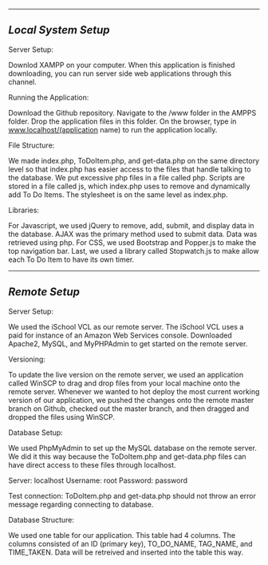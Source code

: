 ------------------
*Local System Setup*
------------------

Server Setup:

Downlod XAMPP on your computer. When this application is finished downloading, you can run server side web applications through this channel.

Running the Application:

Download the Github repository. Navigate to the /www folder in the AMPPS folder. Drop the application files in this folder. On the browser, type in www.localhost/(application name) to run the application locally.

File Structure:

We made index.php, ToDoItem.php, and get-data.php on the same directory level so that index.php has easier access to the files that handle talking to the database. We put excessive php files in a file called php. Scripts are stored  in a file called js, which index.php uses to remove and dynamically add To Do Items. The stylesheet is on the same level as index.php.

Libraries:

For Javascript, we used jQuery to remove, add, submit, and display data in the database. AJAX was the primary method used to submit data. Data was retrieved using php. For CSS, we used Bootstrap and Popper.js to make the top navigation bar. Last, we used a library called Stopwatch.js to make allow each To Do Item to have its own timer.

------------
*Remote Setup*
------------

Server Setup:

We used the iSchool VCL as our remote server. The iSchool VCL uses a paid for instance of an Amazon Web Services console. Downloaded Apache2, MySQL, and MyPHPAdmin to get started on the remote server.

Versioning:

To update the live version on the remote server, we used an application called WinSCP to drag and drop files from your local machine onto the remote server. Whenever we wanted to hot deploy the most current working version of our application, we pushed the changes onto the remote master branch on Github, checked out the master branch, and then dragged and dropped the files using WinSCP.

Database Setup:

We used PhpMyAdmin to set up the MySQL database on the remote server. We did it this way because the ToDoItem.php and get-data.php files can have direct access to these files through localhost.

Server: localhost
Username: root
Password: password

Test connection: ToDoItem.php and get-data.php should not throw an error message regarding connecting to database.

Database Structure:

We used one table for our application. This table had 4 columns. The columns consisted of an ID (primary key), TO_DO_NAME, TAG_NAME, and TIME_TAKEN. Data will be retreived and inserted into the table this way.
